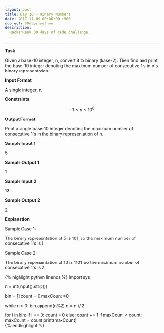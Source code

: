 ```yaml
---
layout: post
title: Day 10 - Binary Numbers
date: 2017-11-09 00:00:00 +900
subject: 30days-python
description:
  HackerRank 30 days of code challenge.
---
```


-------
<style>
.MathJax_Display {
  text-align: left;
  color: #000;
}
.MathJax_SVG_Display {
  text-align: left !important;
}
.MathJax_SVG_Display line {
  stroke:#000;
}
.MathJax_SVG g{
  stroke:#000;
  stroke-width:2;
  fill:#000;
}
</style>
__Task__

Given a base-10 integer, n, convert it to binary (base-2). Then find and print the base-10 integer denoting the maximum number of consecutive 1's in n's binary representation.

__Input Format__

A single integer, n.

__Constraints__

$$
  \cdot \ 1 \le n \le 10^6
$$

__Output Format__

Print a single base-10 integer denoting the maximum number of consecutive 1's in the binary representation of n.

__Sample Input 1__

5

__Sample Output 1__

1

__Sample Input 2__

13

__Sample Output 2__

2

__Explanation__

Sample Case 1:

The binary representation of 5 is 101, so the maximum number of consecutive 1's is 1.

Sample Case 2: 

The binary representation of 13 is 1101, so the maximum number of consecutive 1's is 2.


{% highlight python linenos %}
import sys

n = int(input().strip())

bin = []
count = 0
maxCount =0

while n > 0:
    bin.append(n%2)
    n = n // 2

for i in bin:
    if i == 0:
        count = 0
    else:
        count += 1
    if maxCount < count:
        maxCount = count
print(maxCount)        
{% endhighlight %}    